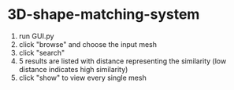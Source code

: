 # 3D-shape-matching-system

1. run GUI.py
2. click "browse" and choose the input mesh
3. click "search"
4. 5 results are listed with distance representing the similarity (low distance indicates high similarity)
5. click "show" to view every single mesh
